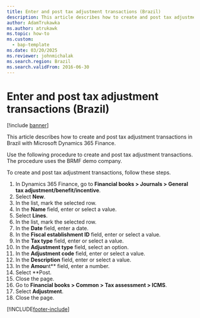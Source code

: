 ```yaml
---
title: Enter and post tax adjustment transactions (Brazil)
description: This article describes how to create and post tax adjustment transactions in Brazil with Microsoft Dynamics 365 Finance.
author: AdamTrukawka
ms.author: atrukawk
ms.topic: how-to
ms.custom: 
  - bap-template
ms.date: 03/20/2025
ms.reviewer: johnmichalak
ms.search.region: Brazil
ms.search.validFrom: 2016-06-30
---
```


# Enter and post tax adjustment transactions (Brazil)

[!include [banner](../../includes/banner.md)]

This article describes how to create and post tax adjustment transactions in Brazil with Microsoft Dynamics 365 Finance.

Use the following procedure to create and post tax adjustment transactions. The procedure uses the BRMF demo company.

To create and post tax adjustment transactions, follow these steps.

1. In Dynamics 365 Finance, go to **Financial books \> Journals \> General tax adjustment/benefit/incentive**.
1. Select **New**.
1. In the list, mark the selected row.
1. In the **Name** field, enter or select a value.
1. Select **Lines**.
1. In the list, mark the selected row.
1. In the **Date** field, enter a date.
1. In the **Fiscal establishment ID** field, enter or select a value.
1. In the **Tax type** field, enter or select a value.
1. In the **Adjustment type** field, select an option.
1. In the **Adjustment code** field, enter or select a value.
1. In the **Description** field, enter or select a value.
1. In the **Amou**nt** field, enter a number.
1. Select **Post.
1. Close the page.
1. Go to **Financial books \> Common \> Tax assessment \> ICMS**.
1. Select **Adjustment**.
1. Close the page.



[!INCLUDE[footer-include](../../../includes/footer-banner.md)]
